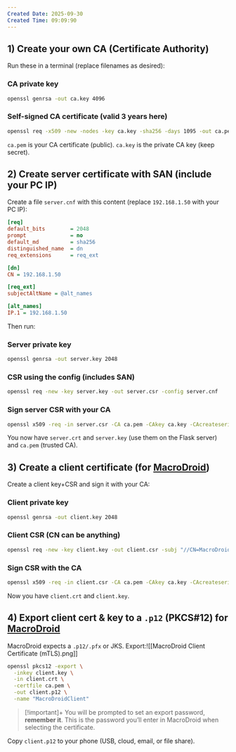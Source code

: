 ```yaml
---
Created Date: 2025-09-30
Created Time: 09:09:90
---
```


## 1) Create your own CA (Certificate Authority)

Run these in a terminal (replace filenames as desired):

### CA private key

```bash
openssl genrsa -out ca.key 4096
```

### Self-signed CA certificate (valid 3 years here)

```bash
openssl req -x509 -new -nodes -key ca.key -sha256 -days 1095 -out ca.pem -subj "//CN=MyLocalCA"
```

`ca.pem` is your CA certificate (public). `ca.key` is the private CA key (keep secret).

## 2) Create server certificate with SAN (include your PC IP)

Create a file `server.cnf` with this content (replace `192.168.1.50` with your PC IP):

```ini
[req]
default_bits        = 2048
prompt              = no
default_md          = sha256
distinguished_name  = dn
req_extensions      = req_ext

[dn]
CN = 192.168.1.50

[req_ext]
subjectAltName = @alt_names

[alt_names]
IP.1 = 192.168.1.50
```

Then run:

### Server private key

```bash
openssl genrsa -out server.key 2048
```

### CSR using the config (includes SAN)

```bash
openssl req -new -key server.key -out server.csr -config server.cnf
```

### Sign server CSR with your CA

```bash
openssl x509 -req -in server.csr -CA ca.pem -CAkey ca.key -CAcreateserial \-out server.crt -days 365 -sha256 -extfile server.cnf -extensions req_ext
```

You now have `server.crt` and `server.key` (use them on the Flask server) and `ca.pem` (trusted CA).

## 3) Create a client certificate (for [MacroDroid](https://play.google.com/store/apps/details?id=com.arlosoft.macrodroid&hl=en))

Create a client key+CSR and sign it with your CA:

### Client private key

```bash
openssl genrsa -out client.key 2048
```

### Client CSR (CN can be anything)

```bash
openssl req -new -key client.key -out client.csr -subj "//CN=MacroDroidPhone"
```

### Sign CSR with the CA

```bash
openssl x509 -req -in client.csr -CA ca.pem -CAkey ca.key -CAcreateserial \-out client.crt -days 365 -sha256
```

Now you have `client.crt` and `client.key`.

## 4) Export client cert & key to a `.p12` (PKCS#12) for [MacroDroid](https://play.google.com/store/apps/details?id=com.arlosoft.macrodroid&hl=en)

MacroDroid expects a `.p12/.pfx` or JKS. Export:![[MacroDroid Client Certificate (mTLS).png]]

```bash
openssl pkcs12 -export \
  -inkey client.key \
  -in client.crt \
  -certfile ca.pem \
  -out client.p12 \
  -name "MacroDroidClient"
```

> [!important]+
> You will be prompted to set an export password, **remember it**. This is the password you’ll enter in MacroDroid when selecting the certificate.

Copy `client.p12` to your phone (USB, cloud, email, or file share).
